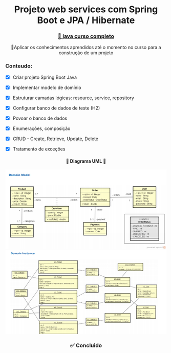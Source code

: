 <h1 align="center"> Projeto web services com Spring Boot e JPA / Hibernate </h1>
<h3 align="center">
    <a href="https://www.udemy.com/course/java-curso-completo/">🔗 java curso completo </a>
</h3>

<p align="center">🚀Aplicar os conhecimentos aprendidos até o momento no curso para a construção de um projeto </p>

### Conteudo:
- [x] Criar projeto Spring Boot Java
- [x] Implementar modelo de domínio
- [x] Estruturar camadas lógicas: resource, service, repository
- [x] Configurar banco de dados de teste (H2)
- [x] Povoar o banco de dados
- [x] Enumerações, composição
- [x] CRUD - Create, Retrieve, Update, Delete
- [x] Tratamento de exceções

 


<h4 align="center"> 
	🚀  Diagrama UML  🚀
</h4>


![SignUp Mobile](https://github.com/ifeslopes/course-springboot-2-java-11/blob/master/Captura%20de%20tela%20de%202021-02-20%2021-32-31.png)
![SignUp Mobile](https://github.com/ifeslopes/course-springboot-2-java-11/blob/master/Captura%20de%20tela%20de%202021-02-20%2021-32-55.png)

<h3 align="center"> 
	✅  Concluido
</h3>
